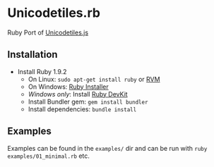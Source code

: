 # Unicodetiles.rb

Ruby Port of [Unicodetiles.js](https://github.com/tapio/unicodetiles.js)

## Installation

  * Install Ruby 1.9.2
    * On Linux: `sudo apt-get install ruby` or [RVM](https://rvm.beginrescueend.com)
    * On Windows: [Ruby Installer](http://rubyinstaller.org)
    * *Windows only*: Install [Ruby DevKit](http://rubyinstaller.org/add-ons/devkit/)
    * Install Bundler gem: `gem install bundler`
    * Install dependencies: `bundle install`

## Examples
Examples can be found in the `examples/` dir and can be run with `ruby examples/01_minimal.rb` etc.
